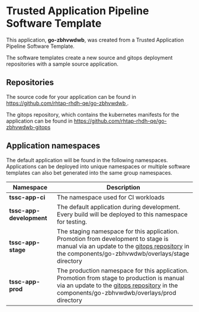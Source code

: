 # Trusted Application Pipeline Software Template

This application, **go-zbhvwdwb**, was created from a Trusted Application Pipeline Software Template.

The software templates create a new source and gitops deployment repositories with a sample source application. 

## Repositories

The source code for your application can be found in [https://github.com/rhtap-rhdh-qe/go-zbhvwdwb ](https://github.com/rhtap-rhdh-qe/go-zbhvwdwb ).
 
The gitops repository, which contains the kubernetes manifests for the application can be found in 
[https://github.com/rhtap-rhdh-qe/go-zbhvwdwb-gitops ](https://github.com/rhtap-rhdh-qe/go-zbhvwdwb-gitops ) 

## Application namespaces 

The default application will be found in the following namespaces. Applications can be deployed into unique namespaces or multiple software templates can also bet generated into the same group namespaces.  

|  Namespace   |  Description   |  
| -------- | -------- |
| **tssc-app-ci** | The namespace used for CI workloads |
| **tssc-app-development** | The default application during development. Every build will be deployed to this namespace for testing. |
| **tssc-app-stage** | The staging namespace for this application. Promotion from development to stage is manual via an update to the [gitops repository](https://github.com/rhtap-rhdh-qe/go-zbhvwdwb-gitops ) in the components/go-zbhvwdwb/overlays/stage directory |
| **tssc-app-prod** | The production namespace for this application. Promotion from stage to production is manual via an update to the [gitops repository](https://github.com/rhtap-rhdh-qe/go-zbhvwdwb-gitops ) in the components/go-zbhvwdwb/overlays/prod directory |